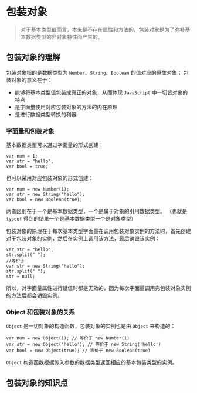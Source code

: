 
# 包装对象

> 对于基本类型值而言，本来是不存在属性和方法的，包装对象是为了弥补基本数据类型的非对象特性而产生的。

## 包装对象的理解

包装对象指的是数据类型为 `Number`、`String`、`Boolean` 的值对应的原生对象；
包装对象的意义在于：
- 能够将基本类型值包装成真正的对象，从而体现 `JavaScript` 中一切皆对象的特点
- 是字面量使用对应包装对象的方法的内在原理
- 是进行数据类型转换的利器

### 字面量和包装对象

基本数据类型可以通过字面量的形式创建：

```
var num = 1;
var str = "hello";
var bool = true;
```

也可以采用对应包装对象的形式创建：

```
var num = new Number(1);
var str = new String("hello");
var bool = new Boolean(true);
```

两者区别在于一个是基本数据类型，一个是属于对象的引用数据类型。 （也就是 `typeof` 得到的结果一个是基本数据类型一个是对象类型）

包装对象的原理在于每次基本类型字面量在调用包装对象实例的方法时，首先创建对于包装对象的实例，然后在实例上调用该方法，最后销毁该实例：

```
var str = "hello";
str.split(" ");
//等价于
var str = new String("hello");
str.split(" ");
str = null;
```

所以，对字面量属性进行赋值时都是无效的，因为每次字面量调用完包装对象实例的方法后都会销毁实例。

### Object 和包装对象的关系

`Object` 是一切对象的构造函数，包装对象的实例也是由 `Object` 来构造的：
```
var num = new Object(1); // 等价于 new Number(1)
var str = new Object('hello'); // 等价于 new String('hello')
var bool = new Object(true); // 等价于 new Boolean(true)
```

`Object` 构造函数根据传入参数的数据类型返回相应的基本包装类型的实例。

## 包装对象的知识点

